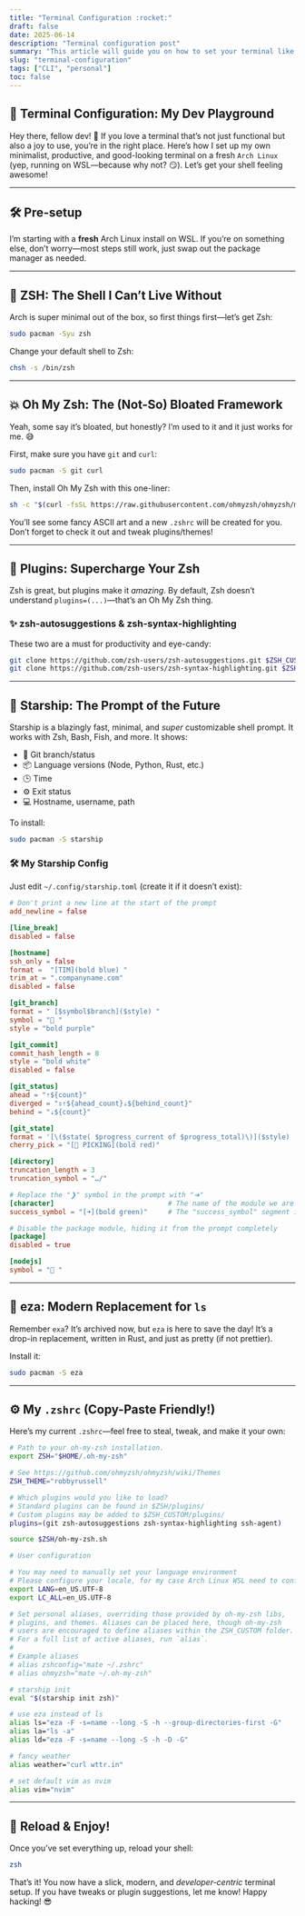 ```yaml
---
title: "Terminal Configuration :rocket:"
draft: false
date: 2025-06-14
description: "Terminal configuration post"
summary: "This article will guide you on how to set your terminal like mine"
slug: "terminal-configuration"
tags: ["CLI", "personal"]
toc: false
---
```


## 🚀 Terminal Configuration: My Dev Playground

Hey there, fellow dev! 👋 If you love a terminal that’s not just functional but also a joy to use, you’re in the right place. Here’s how I set up my own minimalist, productive, and good-looking terminal on a fresh `Arch Linux` (yep, running on WSL—because why not? 😏). Let’s get your shell feeling awesome!

---

## 🛠️ Pre-setup

I’m starting with a **fresh** Arch Linux install on WSL. If you’re on something else, don’t worry—most steps still work, just swap out the package manager as needed.

---

## 🐚 ZSH: The Shell I Can’t Live Without

Arch is super minimal out of the box, so first things first—let’s get Zsh:

```sh
sudo pacman -Syu zsh
```

Change your default shell to Zsh:

```sh
chsh -s /bin/zsh
```

---

## 💥 Oh My Zsh: The (Not-So) Bloated Framework

Yeah, some say it’s bloated, but honestly? I’m used to it and it just works for me. 😅

First, make sure you have `git` and `curl`:

```sh
sudo pacman -S git curl
```

Then, install Oh My Zsh with this one-liner:

```sh
sh -c "$(curl -fsSL https://raw.githubusercontent.com/ohmyzsh/ohmyzsh/master/tools/install.sh)"
```

You’ll see some fancy ASCII art and a new `.zshrc` will be created for you. Don’t forget to check it out and tweak plugins/themes!

---

## 🔌 Plugins: Supercharge Your Zsh

Zsh is great, but plugins make it *amazing*. By default, Zsh doesn’t understand `plugins=(...)`—that’s an Oh My Zsh thing.

### ✨ zsh-autosuggestions & zsh-syntax-highlighting

These two are a must for productivity and eye-candy:

```sh
git clone https://github.com/zsh-users/zsh-autosuggestions.git $ZSH_CUSTOM/plugins/zsh-autosuggestions
git clone https://github.com/zsh-users/zsh-syntax-highlighting.git $ZSH_CUSTOM/plugins/zsh-syntax-highlighting
```

---

## 🌟 Starship: The Prompt of the Future

Starship is a blazingly fast, minimal, and *super* customizable shell prompt. It works with Zsh, Bash, Fish, and more. It shows:

- 🌲 Git branch/status
- 📦 Language versions (Node, Python, Rust, etc.)
- 🕒 Time
- ⚙️ Exit status
- 💻 Hostname, username, path

To install:

```sh
sudo pacman -S starship
```

### 🛠️ My Starship Config

Just edit `~/.config/starship.toml` (create it if it doesn’t exist):

```toml
# Don't print a new line at the start of the prompt
add_newline = false

[line_break]
disabled = false

[hostname]
ssh_only = false
format =  "[TIM](bold blue) "
trim_at = ".companyname.com"
disabled = false

[git_branch]
format = " [$symbol$branch]($style) "
symbol = "🍣 "
style = "bold purple"

[git_commit]
commit_hash_length = 8
style = "bold white"
disabled = false

[git_status]
ahead = "⇡${count}"
diverged = "⇕⇡${ahead_count}⇣${behind_count}"
behind = "⇣${count}"

[git_state]
format = '[\($state( $progress_current of $progress_total)\)]($style) '
cherry_pick = "[🍒 PICKING](bold red)"

[directory]
truncation_length = 3
truncation_symbol = "…/"

# Replace the "❯" symbol in the prompt with "➜"
[character]                            # The name of the module we are configuring is "character"
success_symbol = "[➜](bold green)"     # The "success_symbol" segment is being set to "➜" with the color "bold green"

# Disable the package module, hiding it from the prompt completely
[package]
disabled = true

[nodejs]
symbol = "🍏 "
```

---

## 📁 eza: Modern Replacement for `ls`

Remember `exa`? It’s archived now, but `eza` is here to save the day! It’s a drop-in replacement, written in Rust, and just as pretty (if not prettier).

Install it:

```sh
sudo pacman -S eza
```

---

## ⚙️ My `.zshrc` (Copy-Paste Friendly!)

Here’s my current `.zshrc`—feel free to steal, tweak, and make it your own:

```sh
# Path to your oh-my-zsh installation.
export ZSH="$HOME/.oh-my-zsh"

# See https://github.com/ohmyzsh/ohmyzsh/wiki/Themes
ZSH_THEME="robbyrussell"

# Which plugins would you like to load?
# Standard plugins can be found in $ZSH/plugins/
# Custom plugins may be added to $ZSH_CUSTOM/plugins/
plugins=(git zsh-autosuggestions zsh-syntax-highlighting ssh-agent)

source $ZSH/oh-my-zsh.sh

# User configuration

# You may need to manually set your language environment
# Please configure your locale, for my case Arch Linux WSL need to configure it manually
export LANG=en_US.UTF-8
export LC_ALL=en_US.UTF-8

# Set personal aliases, overriding those provided by oh-my-zsh libs,
# plugins, and themes. Aliases can be placed here, though oh-my-zsh
# users are encouraged to define aliases within the ZSH_CUSTOM folder.
# For a full list of active aliases, run `alias`.
#
# Example aliases
# alias zshconfig="mate ~/.zshrc"
# alias ohmyzsh="mate ~/.oh-my-zsh"

# starship init
eval "$(starship init zsh)"

# use eza instead of ls
alias ls="eza -F -s=name --long -S -h --group-directories-first -G"
alias la="ls -a"
alias ld="eza -F -s=name --long -S -h -D -G"

# fancy weather
alias weather="curl wttr.in"

# set default vim as nvim
alias vim="nvim"
```

---

## 🔄 Reload & Enjoy!

Once you’ve set everything up, reload your shell:

```sh
zsh
```

That’s it! You now have a slick, modern, and *developer-centric* terminal setup. If you have tweaks or plugin suggestions, let me know! Happy hacking! 😎